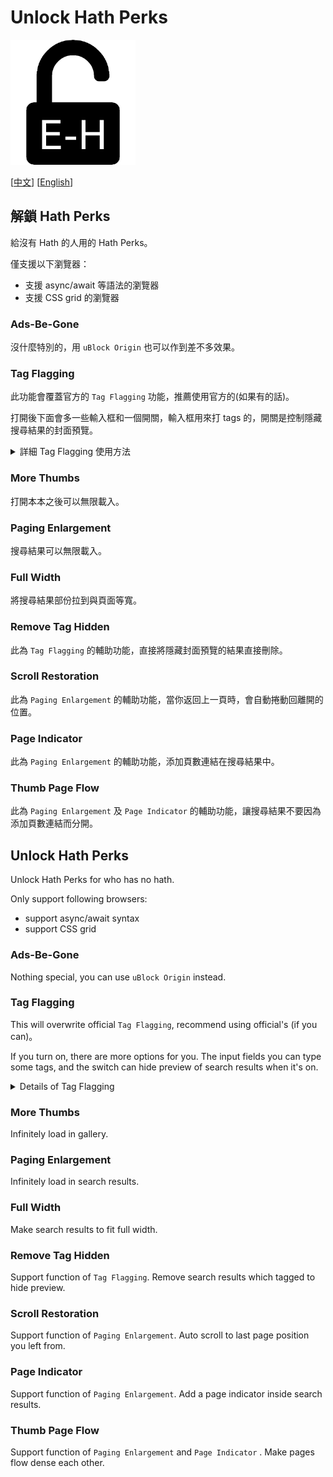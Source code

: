 # Unlock Hath Perks

<img src="UnlockHathPerks.png" width="200">

[[中文](#zh)] [[English](#en)]

## <a name="zh"></a> 解鎖 Hath Perks
給沒有 Hath 的人用的 Hath Perks。

僅支援以下瀏覽器：
- 支援 async/await 等語法的瀏覽器
- 支援 CSS grid 的瀏覽器

### Ads-Be-Gone
沒什麼特別的，用 `uBlock Origin` 也可以作到差不多效果。

### Tag Flagging
此功能會覆蓋官方的 `Tag Flagging` 功能，推薦使用官方的(如果有的話)。

打開後下面會多一些輸入框和一個開關，輸入框用來打 tags 的，開關是控制隱藏搜尋結果的封面預覽。
<details>
  <summary>詳細 Tag Flagging 使用方法</summary>
  <h4>合法標籤</h4>
  <ol>
    <li>完整標籤名
        <ul>
            <li><code>touhou project</code></li>
            <li><code>flandre scarlet</code></li>
        </ul>
    </li>
    <li>部份標籤名
        <ul>
            <li><code>touhou</code></li>
            <li><code>flan</code></li>
        </ul>
    </li>
    <li>多個標籤，用 <code>,</code> 隔開
        <ul>
            <li><code>touhou project, sister</code></li>
            <li><code>full color,,,,,flan</code></li>
        </ul>
    </li>
  </ol>
  <h4>不合法標籤</h4>
  <ol>
    <li>加 namespace
        <ul>
            <li><code>parody: touhou project</code></li>
            <li><code>character: flandre scarlet</code></li>
        </ul>
    </li>
    <li>重複標籤 (會自動修正)
        <ul>
            <li><code>touhou, touhou</code></li>
        </ul>
    </li>
  </ol>
</details>

### More Thumbs
打開本本之後可以無限載入。

### Paging Enlargement
搜尋結果可以無限載入。

### Full Width
將搜尋結果部份拉到與頁面等寬。

### Remove Tag Hidden
此為 `Tag Flagging` 的輔助功能，直接將隱藏封面預覽的結果直接刪除。

### Scroll Restoration
此為 `Paging Enlargement` 的輔助功能，當你返回上一頁時，會自動捲動回離開的位置。

### Page Indicator
此為 `Paging Enlargement` 的輔助功能，添加頁數連結在搜尋結果中。

### Thumb Page Flow
此為 `Paging Enlargement` 及 `Page Indicator` 的輔助功能，讓搜尋結果不要因為添加頁數連結而分開。

## <a name="en"></a> Unlock Hath Perks
Unlock Hath Perks for who has no hath.

Only support following browsers:
- support async/await syntax
- support CSS grid

### Ads-Be-Gone
Nothing special, you can use `uBlock Origin` instead.

### Tag Flagging
This will overwrite official `Tag Flagging`, recommend using official's (if you can)。

If you turn on, there are more options for you. The input fields you can type some tags, and the switch can hide preview of search results when it's on.
<details>
  <summary>Details of Tag Flagging</summary>
  <h4>Valid tags</h4>
  <ol>
    <li>Complete Tag Name
        <ul>
            <li><code>touhou project</code></li>
            <li><code>flandre scarlet</code></li>
        </ul>
    </li>
    <li>Partial Tag Name
        <ul>
            <li><code>touhou</code></li>
            <li><code>flan</code></li>
        </ul>
    </li>
    <li>Multiple tags, separate by <code>,</code>
        <ul>
            <li><code>touhou project, sister</code></li>
            <li><code>full color,,,,,flan</code></li>
        </ul>
    </li>
  </ol>
  <h4>Invalid tags</h4>
  <ol>
    <li>With Namespace
        <ul>
            <li><code>parody: touhou project</code></li>
            <li><code>character: flandre scarlet</code></li>
        </ul>
    </li>
    <li>Duplicate tags (will auto fix)
        <ul>
            <li><code>touhou, touhou</code></li>
        </ul>
    </li>
  </ol>
</details>

### More Thumbs
Infinitely load in gallery.

### Paging Enlargement
Infinitely load in search results.

### Full Width
Make search results to fit full width.

### Remove Tag Hidden
Support function of `Tag Flagging`. Remove search results which tagged to hide preview.

### Scroll Restoration
Support function of `Paging Enlargement`. Auto scroll to last page position you left from.

### Page Indicator
Support function of `Paging Enlargement`. Add a page indicator inside search results.

### Thumb Page Flow
Support function of `Paging Enlargement` and `Page Indicator` . Make pages flow dense each other.
